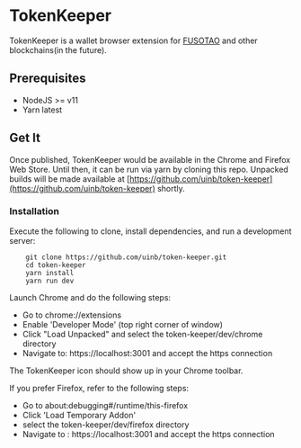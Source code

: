 # TokenKeeper

TokenKeeper is a wallet browser extension for [FUSOTAO](https://github.com/uinb/fusotao) and other blockchains(in the future).

## Prerequisites

- NodeJS >= v11
- Yarn latest

## Get It

Once published, TokenKeeper would be available in the Chrome and Firefox Web Store. Until then, it can be run via yarn by cloning this repo. Unpacked builds will be made available at [https://github.com/uinb/token-keeper](https://github.com/uinb/token-keeper) shortly.

### Installation

Execute the following to clone, install dependencies, and run a development server:

```
    git clone https://github.com/uinb/token-keeper.git
    cd token-keeper
    yarn install
    yarn run dev
```

Launch Chrome and do the following steps:

- Go to chrome://extensions
- Enable 'Developer Mode' (top right corner of window)
- Click "Load Unpacked" and select the token-keeper/dev/chrome directory
- Navigate to: https://localhost:3001 and accept the https connection

The TokenKeeper icon should show up in your Chrome toolbar.

If you prefer Firefox, refer to the following steps:

- Go to about:debugging#/runtime/this-firefox
- Click 'Load Temporary Addon' 
- select the token-keeper/dev/firefox directory
- Navigate to : https://localhost:3001 and accept the https connection
